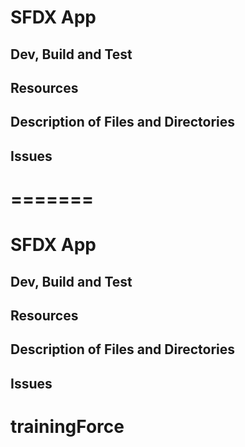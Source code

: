 
# SFDX App

## Dev, Build and Test

## Resources

## Description of Files and Directories

## Issues
=======
=======

# SFDX  App

## Dev, Build and Test


## Resources

## Description of Files and Directories


## Issues


# trainingForce
